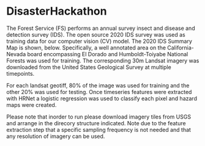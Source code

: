 # DisasterHackathon

The Forest Service (FS) performs an annual survey insect and disease and detection survey (IDS). The open source 2020 IDS survey was used as training data for our computer vision (CV) model. The 2020 IDS Summary Map is shown, below. Specifically, a well annotated area on the California-Nevada board encompassing El Dorado and Humboldt-Toiyabe National Forests was used for training. The corresponding 30m Landsat imagery was downloaded from the United States Geological Survey at multiple timepoints. 

For each landsat geotiff, 80% of the image was used for training and the other 20% was used for testing.  Once timeseries features were extracted with HRNet a logistic regression was used to classify each pixel and hazard maps were created. 

Please note that inorder to run please download imagery tiles from USGS and arrange in the direcory structure indicated.  Note due to the feature extraction step that a specific sampling frequency is not needed and that any resolution of imagery can be used.

